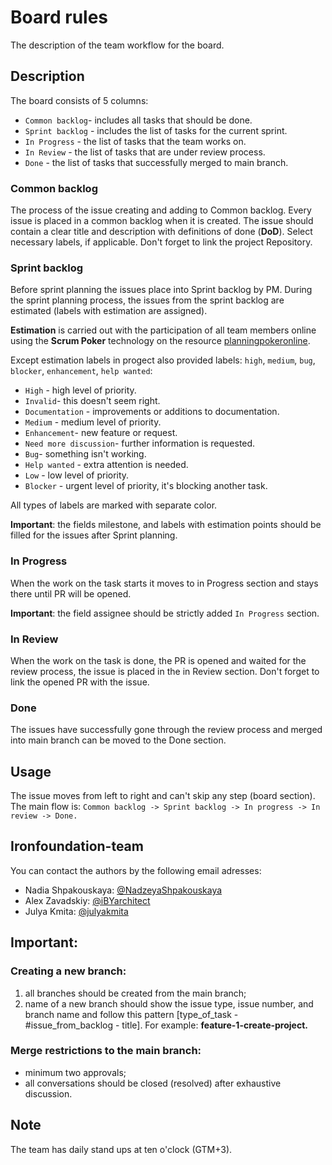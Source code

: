 # Board rules 

The description of the team workflow for the board.

## Description

The board consists of 5 columns:

- `Common backlog`- includes all tasks that should be done.
- `Sprint backlog` - includes the list of tasks for the current sprint.
- `In Progress` - the list of tasks that the team works on.
- `In Review` - the list of tasks that are under review process.
- `Done` - the list of tasks that successfully merged to main branch.

### Common backlog

The process of the issue creating and adding to Common backlog.
Every issue is placed in a common backlog when it is created.
The issue should contain a clear title and description with definitions of done (**DoD**).
Select necessary labels, if applicable.
Don't forget to link the project Repository.

### Sprint backlog

Before sprint planning the issues place into Sprint backlog by PM.
During the sprint planning process, the issues from the sprint backlog are estimated (labels with estimation are assigned).

**Estimation** is carried out with the participation of all team members online using the **Scrum Poker** technology on the resource [planningpokeronline](https://planningpokeronline.com).

Except estimation labels in progect also provided labels: 
`high`, `medium`, `bug`, `blocker`, `enhancement`, `help wanted`:

- `High` - high level of priority.
- `Invalid`- this doesn't seem right.
- `Documentation` - improvements or additions to documentation.
- `Medium` - medium level of priority.
- `Enhancement`- new feature or request.
- `Need more discussion`- further information is requested.
- `Bug`- something isn't working.
- `Help wanted` - extra attention is needed.
- `Low` - low level of priority.
- `Blocker` - urgent level of priority, it's blocking another task.

All types of labels are marked with separate color.

**Important**: the fields milestone, and labels with estimation points should be filled for the issues after Sprint planning.

### In Progress

When the work on the task starts it moves to in Progress section and stays there until PR will be opened.

**Important**: the field assignee should be strictly added `In Progress` section. 

### In Review

When the work on the task is done, the PR is opened and waited for the review process, the issue is placed in the in Review section.
Don't forget to link the opened PR with the issue.

### Done

The issues have successfully gone through the review process and merged into main branch can be moved to the Done section.

## Usage

The issue moves from left to right and can't skip any step (board section).
The main flow is:
 `
Common backlog -> Sprint backlog -> In progress -> In review -> Done.
`

## Ironfoundation-team

You can contact the authors by the following email adresses:

- Nadia Shpakouskaya: [@NadzeyaShpakouskaya](https://github.com/NadzeyaShpakouskaya)
- Alex Zavadskiy: [@iBYarchitect](https://github.com/iBYarchitect)
- Julya Kmita: [@julyakmita](https://github.com/julyakmita)

## Important:

### Creating a new branch:
1) all branches should be created from the main branch;
2) name of a new branch should show the issue type, issue number, and branch name and follow this pattern  [type_of_task - #issue_from_backlog - title]. 
For example: **feature-1-create-project.**

### Merge restrictions to the main branch:
- minimum two approvals;
- all conversations should be closed (resolved) after exhaustive discussion.

## Note
The team has daily stand ups at ten o'clock (GTM+3).

